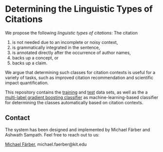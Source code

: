 # Determining the Linguistic Types of Citations
We propose the following *linguistic types of citations*:
The citation
1. is not needed due to an incomplete or noisy context, 
2. is grammatically integrated in the sentence, 
3. is annotated directly after the occurrence of author names, 
4. backs up a concept, or 
5. backs up a claim.

We argue that determining such classes for citation contexts is useful for a variety of tasks, such as improved citation recommendation and scientific impact quantification.

This repository contains the [training](train-500-sw.xlsx) and [test](test-100-nlp.xlsx) data sets, as well as the a [multi-label gradient boosting classifier](contexttypes.py) as machine-learning-based classifier for determining the classes automatically based on citation contexts.


## Contact
The system has been designed and implemented by Michael Färber and Ashwath Sampath. Feel free to reach out to us:

[Michael Färber](https://sites.google.com/view/michaelfaerber), michael.faerber@kit&#46;edu
